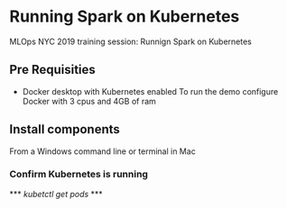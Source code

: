 # Running Spark on Kubernetes
MLOps NYC 2019 training session: Runnign Spark on Kubernetes

## Pre Requisities
* Docker desktop with Kubernetes enabled
To run the demo configure Docker with 3 cpus and 4GB of ram 


## Install components 
From a Windows command line or terminal in Mac

### Confirm Kubernetes is running
*** *kubetctl get pods* ***
